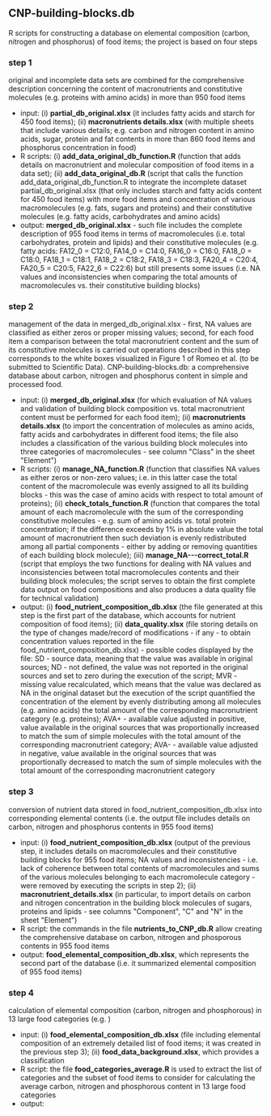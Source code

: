 ## CNP-building-blocks.db
R scripts for constructing a database on elemental composition (carbon, nitrogen and phosphorus) of food items; the project is based on four steps

### step 1
original and incomplete data sets are combined for the comprehensive description concerning the content of macronutrients and constitutive molecules (e.g. proteins with amino acids) in more than 950 food items
- input: (i) **partial_db_original.xlsx** (it includes fatty acids and starch for 450 food items); (ii) **macronutrients details.xlsx** (with multiple sheets that include various details; e.g. carbon and nitrogen content in amino acids, sugar, protein and fat contents in more than 860 food items and phosphorus concentration in food)
- R scripts: (i) **add_data_original_db_function.R** (function that adds details on macronutrient and molecular composition of food items in a data set); (ii) **add_data_original_db.R** (script that calls the function add_data_original_db_function.R to integrate the incomplete dataset partial_db_original.xlsx (that only includes starch and fatty acids content for 450 food items) with more food items and concentration of various macromolecules (e.g. fats, sugars and proteins) and their constitutive molecules (e.g. fatty acids, carbohydrates and amino acids)
- output: **merged_db_original.xlsx** - such file includes the complete description of 955 food items in terms of macromolecules (i.e. total carbohydrates, protein and lipids) and their constitutive molecules (e.g. fatty acids: FA12_0 = C12:0, FA14_0 = C14:0, FA16_0 = C16:0, FA18_0 = C18:0, FA18_1 = C18:1, FA18_2 = C18:2, FA18_3 = C18:3, FA20_4 = C20:4, FA20_5 = C20:5, FA22_6 = C22:6) but still presents some issues (i.e. NA values and inconsistencies when comparing the total amounts of macromolecules vs. their constitutive building blocks)

### step 2
management of the data in merged_db_original.xlsx - first, NA values are classified as either zeros or proper missing values; second, for each food item a comparison between the total macronutrient content and the sum of its constitutive molecules is carried out
operations described in this step corresponds to the white boxes visualized in Figure 1 of Romeo et al. (to be submitted to Scientific Data). CNP-building-blocks.db: a comprehensive database about carbon, nitrogen and phosphorus content in simple and processed food.
- input: (i) **merged_db_original.xlsx** (for which evaluation of NA values and validation of building block composition vs. total macronutrient content must be performed for each food item); (ii) **macronutrients details.xlsx** (to import the concentration of molecules as amino acids, fatty acids and carbohydrates in different food items; the file also includes a classification of the various building block molecules into three categories of macromolecules - see column "Class" in the sheet "Element")
- R scripts: (i) **manage_NA_function.R** (function that classifies NA values as either zeros or non-zero values; i.e. in this latter case the total content of the macromolecule was evenly assigned to all its building blocks - this was the case of amino acids with respect to total amount of proteins); (ii) **check_totals_function.R** (function that compares the total amount of each macromolecule with the sum of the corresponding constitutive molecules - e.g. sum of amino acids vs. total protein concentration; if the difference exceeds by 1% in absolute value the total amount of macronutrient then such deviation is evenly redistributed among all partial components - either by adding or removing quantities of each building block molecule); (iii) **manage_NA---correct_total.R** (script that employs the two functions for dealing with NA values and inconsistencies between total macromolecules contents and their building block molecules; the script serves to obtain the first complete data output on food compositions and also produces a data quality file for technical validation)
- output: (i) **food_nutrient_composition_db.xlsx** (the file generated at this step is the first part of the database, which accounts for nutrient composition of food items); (ii) **data_quality.xlsx** (file storing details on the type of changes made/record of modifications - if any - to obtain concentration values reported in the file food_nutrient_composition_db.xlsx) - possible codes displayed by the file: SD - source data, meaning that the value was available in original sources; ND - not defined, the value was not reported in the original sources and set to zero during the execution of the script; MVR - missing value recalculated, which means that the value was declared as NA in the original dataset but the execution of the script quantified the concentration of the element by evenly distributing among all molecules (e.g. amino acids) the total amount of the corresponding macronutrient category (e.g. proteins); AVA+ - available value adjusted in positive, value available in the original sources that was proportionally increased to match the sum of simple molecules with the total amount of the corresponding macronutrient category; AVA- - available value adjusted in negative, value available in the original sources that was proportionally decreased to match the sum of simple molecules with the total amount of the corresponding macronutrient category

### step 3
conversion of nutrient data stored in food_nutrient_composition_db.xlsx into corresponding elemental contents (i.e. the output file includes details on carbon, nitrogen and phosphorus contents in 955 food items)
- input: (i) **food_nutrient_composition_db.xlsx** (output of the previous step, it includes details on macromolecules and their constitutive building blocks for 955 food items; NA values and inconsistencies - i.e. lack of coherence between total contents of macromolecules and sums of the various molecules belonging to each macromolecule category - were removed by executing the scripts in step 2); (ii) **macronutrient_details.xlsx** (in particular, to import details on carbon and nitrogen concentration in the building block molecules of sugars, proteins and lipids - see columns "Component", "C" and "N" in the sheet "Element")
- R script: the commands in the file **nutrients_to_CNP_db.R** allow creating the comprehensive database on carbon, nitrogen and phosporous contents in 955 food items
- output: **food_elemental_composition_db.xlsx**, which represents the second part of the database (i.e. it summarized elemental composition of 955 food items)

### step 4
calculation of elemental composition (carbon, nitrogen and phosphorous) in 13 large food categories (e.g. )
- input: (i) **food_elemental_composition_db.xlsx** (file including elemental composition of an extremely detailed list of food items; it was created in the previous step 3); (ii) **food_data_background.xlsx**, which provides a classification
- R script: the file **food_categories_average.R** is used to extract the list of categories and the subset of food items to consider for calculating the average carbon, nitrogen and phosphorous content in 13 large food categories
- output: 


